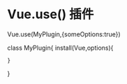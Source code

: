 # Vue.use()   插件

Vue.use(MyPlugin,{someOptions:true})


<!-- Vue.use(MyPlugin)方法执行时，会自动执行MyPlugin中的install方法，并且默认传递一个Vue实例 -->
class MyPlugin{
    install(Vue,options){
      
    }
}